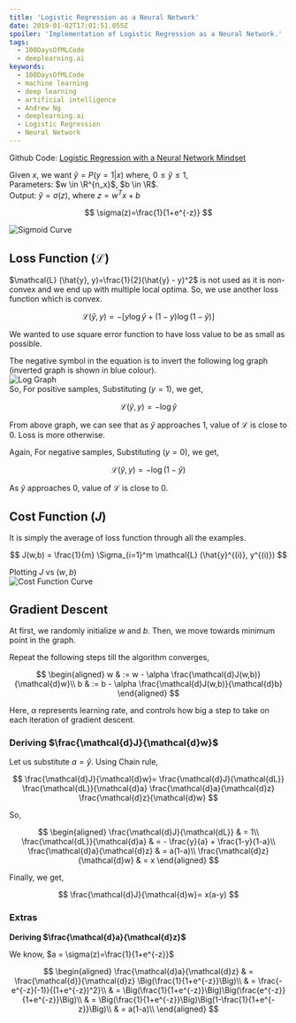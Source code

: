```yaml
---
title: 'Logistic Regression as a Neural Network'
date: 2019-01-02T17:01:51.055Z
spoiler: 'Implementation of Logistic Regression as a Neural Network.'
tags:
  - 100DaysOfMLCode
  - deeplearning.ai
keywords:
  - 100DaysOfMLCode
  - machine learning
  - deep learning
  - artificial intelligence
  - Andrew Ng
  - deeplearning.ai
  - Logistic Regression
  - Neural Network
---
```


Github Code: [Logistic Regression with a Neural Network Mindset](https://github.com/sabbiu/deeplearning.ai-coursera/blob/master/p1.coursera_server/Week%202/Logistic%20Regression%20as%20a%20Neural%20Network/Logistic%20Regression%20with%20a%20Neural%20Network%20mindset%20v4.ipynb)

Given $x$, we want $\hat{y} = P(y=1|x)$ where, $0 \leq \hat{y} \leq 1$,  
Parameters: $w \in \R^{n_x}$, $b \in \R$.  
Output: $\hat{y} = \sigma(z)$, where $z=w^Tx+b$

$$
\sigma(z)=\frac{1}{1+e^{-z}}
$$

![Sigmoid Curve](/img/sigmoid-curve.png)

## Loss Function $(\mathcal{L})$

$\mathcal{L} (\hat{y}, y)=\frac{1}{2}(\hat{y} - y)^2$ is not used as it is non-convex and we end up with multiple local optima. So, we use another loss function which is convex.

$$
\mathcal{L} (\hat{y}, y)= -[y \log\hat{y} + (1-y)\log(1-\hat{y})]
$$

We wanted to use square error function to have loss value to be as small as possible.

The negative symbol in the equation is to invert the following log graph (inverted graph is shown in blue colour).  
![Log Graph](/img/log-graph.jpg)  
So, For positive samples, Substituting $(y=1)$, we get,

$$
\mathcal{L} (\hat{y}, y)= - \log \hat{y}
$$

From above graph, we can see that as $\hat{y}$ approaches $1$, value of $\mathcal{L}$ is close to $0$. Loss is more otherwise.

Again, For negative samples, Substituting $(y=0)$, we get,

$$
\mathcal{L} (\hat{y}, y)= - \log (1-\hat{y})
$$

As $\hat{y}$ approaches $0$, value of $\mathcal{L}$ is close to $0$.

## Cost Function $(J)$

It is simply the average of loss function through all the examples.

$$
J(w,b) = \frac{1}{m} \Sigma_{i=1}^m \mathcal{L} (\hat{y}^{(i)}, y^{(i)})
$$

Plotting $J$ vs $(w,b)$  
![Cost Function Curve](/img/cost-fn-curve.png)

## Gradient Descent

At first, we randomly initialize $w$ and $b$. Then, we move towards minimum point in the graph.

Repeat the following steps till the algorithm converges,

$$
\begin{aligned}
w & := w - \alpha \frac{\mathcal{d}J(w,b)}{\mathcal{d}w}\\
b & := b - \alpha \frac{\mathcal{d}J(w,b)}{\mathcal{d}b}
\end{aligned}
$$

Here, $\alpha$ represents learning rate, and controls how big a step to take on each iteration of gradient descent.

### Deriving $\frac{\mathcal{d}J}{\mathcal{d}w}$

Let us substitute $a=\hat{y}$. Using Chain rule,

$$
\frac{\mathcal{d}J}{\mathcal{d}w}= 
\frac{\mathcal{d}J}{\mathcal{dL}} 
\frac{\mathcal{dL}}{\mathcal{d}a} 
\frac{\mathcal{d}a}{\mathcal{d}z}
\frac{\mathcal{d}z}{\mathcal{d}w}
$$

So,

$$
\begin{aligned}
\frac{\mathcal{d}J}{\mathcal{dL}} & = 1\\
\frac{\mathcal{dL}}{\mathcal{d}a} & = - \frac{y}{a} + \frac{1-y}{1-a}\\
\frac{\mathcal{d}a}{\mathcal{d}z} & = a(1-a)\\
\frac{\mathcal{d}z}{\mathcal{d}w} & = x
\end{aligned}
$$

Finally, we get,

$$
\frac{\mathcal{d}J}{\mathcal{d}w}= x(a-y)
$$

### Extras

**Deriving $\frac{\mathcal{d}a}{\mathcal{d}z}$**

We know, $a = \sigma(z)=\frac{1}{1+e^{-z}}$

$$
\begin{aligned}
\frac{\mathcal{d}a}{\mathcal{d}z} & = \frac{\mathcal{d}}{\mathcal{d}z}
\Big(\frac{1}{1+e^{-z}}\Big)\\
& = \frac{- e^{-z}(-1)}{(1+e^{-z})^2}\\
& = \Big(\frac{1}{1+e^{-z}}\Big)\Big(\frac{e^{-z}}{1+e^{-z}}\Big)\\
& = \Big(\frac{1}{1+e^{-z}}\Big)\Big(1-\frac{1}{1+e^{-z}}\Big)\\
& = a(1-a)\\
\end{aligned}
$$

